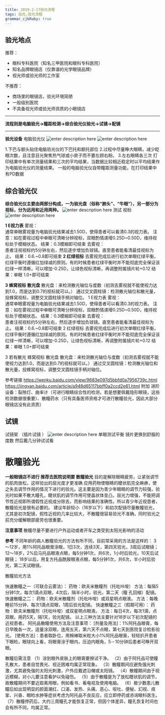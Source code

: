 ```yaml
---
title: 2019-2-17验光流程
tags: 验光,验光流程
grammar_cjkRuby: true
---
```

## 验光地点
推荐：

 - 眼科专科医院（知名三甲医院和眼科专科医院）
 - 知名品牌眼镜店（仅靠谱的光学眼镜品牌）
 - 视光师或验光师的工作室

不推荐：

 - 商场里的眼镜店，验光环境简陋
 - 一般级别医院
 - 不具备视光师或验光师资质的小眼镜店
 


----------


**流程则是电脑验光→瞳距检测→综合验光仪验光→试镜→配镜**


----------


**验光设备**
电脑验光仪
![enter description here](https://raw.githubusercontent.com/yemengweixing/Blog/master/Images/%E9%AA%8C%E5%85%89%E6%B5%81%E7%A8%8B/%E7%BB%BC%E5%90%88%E9%AA%8C%E5%85%89%E4%BB%AA.jpg)
![enter description here](https://raw.githubusercontent.com/yemengweixing/Blog/master/Images/%E9%AA%8C%E5%85%89%E6%B5%81%E7%A8%8B/%E5%8C%BB%E7%94%9F%E8%A7%86%E8%A7%92.jpg)


1.下巴与额头贴住电脑验光仪的下巴托和额托部位
2.过程中尽量睁大眼睛，减少眨眼次数，且注意目光聚焦热气球或小房子而不要左顾右盼。
3.左右眼睛各三次
打印结果中有单次测量结果和三次的平均结果，当数据比较相近稳定时以平均结果作为电脑验光仪的测量结果。
一般的电脑验光仪自带瞳距测量功能，在打印结果中有PD数据

## 综合验光仪
**综合验光仪主要由两部分构成，一为验光盘（俗称“肺头”、“牛眼”），另一部分为视标，分为远用和近用两种。**
![enter description here](https://raw.githubusercontent.com/yemengweixing/Blog/master/Images/%E9%AA%8C%E5%85%89%E6%B5%81%E7%A8%8B/%E7%BB%BC%E5%90%88%E9%AA%8C%E5%85%89%E4%BB%AA.jpg)
测试 视标
![enter description here](https://raw.githubusercontent.com/yemengweixing/Blog/master/Images/%E9%AA%8C%E5%85%89%E6%B5%81%E7%A8%8B/%E6%B5%8B%E8%AF%95%E8%A7%86%E6%A0%87.jpg)

**1      E视力表**
雾视：  
通常单眼雾视量为电脑验光结果减去1.50D，使得患者可以看清0.3的视力表。
注意：如在雾视过程中单眼可清晰分辨视标，双眼酌情递增0.25D~0.50D，维持视标处于模糊状态。
结果：0.3模糊即可结束
去雾视：  
患者注视视标约5分钟左右，然后逐步增加负球镜。直至患者能看清最佳视标为止。
结果：0.6.~0.8即可结束
**2       红绿视标**
去雾视完成后进行初次单眼红绿平衡，红绿平衡时遵循红加绿减的原则。有的时候患者红绿平衡时并不能彻底完全保证该红绿一样清晰，可以增加-0.25D，让绿色视标清晰，再调整附属镜片轮+0.12
结果：单眼 1.0+即可结束

**3     蜂窝视标  散光盘**
散光盘：来检测散光轴位与度数（初测去雾视就不能使视力达到1.0，而是达到0.7的视标就可以。）
通过交叉圆柱镜：检测散光轴位和散光量，投蜂窝视标，调整交叉圆柱镜手柄对轴位。
1      E视力表
雾视：  
通常单眼雾视量为电脑验光结果减去1.50D，使得患者可以看清0.3的视力表。
注意：如在雾视过程中单眼可清晰分辨视标，双眼酌情递增0.25D~0.50D，维持视标处于模糊状态。
结果：0.3模糊即可结束
去雾视：  
患者注视视标约5分钟左右，然后逐步增加负球镜。直至患者能看清最佳视标为止。
结果：0.6.~0.8即可结束
2       红绿视标
去雾视完成后进行初次单眼红绿平衡，红绿平衡时遵循红加绿减的原则。有的时候患者红绿平衡时并不能彻底完全保证该红绿一样清晰，可以增加-0.25D，让绿色视标清晰，再调整附属镜片轮+0.12
结果：单眼 1.0+即可结束

3 若有散光         蜂窝视标  散光盘
散光盘：来检测散光轴位与度数（初测去雾视就不能使视力达到1.0，而是达到0.7的视标就可以。）
通过交叉圆柱镜：检测散光轴位和散光量，投蜂窝视标，调整交叉圆柱镜手柄对轴位。



参考链接
https://wenku.baidu.com/view/9683e097d5bbfd0a7956739c.html
https://jingyan.baidu.com/article/a948d65117bbff0a2ccd2e61.html
附加
进阶设备：裂隙灯、曲率计（可进行眼睛综合性的检测，若是想要佩戴隐形眼镜，这些检测数据很重要）、散瞳药水（只有具备医师资格才可进行散瞳验光，因此大部分眼镜店没有此资质）


## 试镜
试镜架 （插片试镜 ）
![enter description here](https://raw.githubusercontent.com/yemengweixing/Blog/master/Images/%E9%AA%8C%E5%85%89%E6%B5%81%E7%A8%8B/%E8%AF%95%E9%95%9C%E6%9E%B6.jpg)
单眼测试平衡 镜片更换到舒服的度数
然后戴几分钟试试看

# 散瞳验光

**一般眼镜店不进行  推荐去医院说明要 散瞳验光**
目的是解除眼睛疲劳，让紧张调节的肌肉放松，这样验出的屈光度才更准确
应用药物使眼睛的睫状肌完全麻痹，使之失去调节作用的情况下进行的验光。这主要是因为青少年眼睛的调节力较强，验光时如果不散大瞳孔，睫状肌的调节作用可使晶状体变凸，屈光力增强，不能把调节性近视即所谓假性近视成分除去，而影响结果的准确性。所以青少年近视患者，散瞳验光是很有必要的。
建议年龄较小（16岁以下）和初次配镜尽量散瞳验光，尤其是初次配镜，假性近视的几率比较大，不散瞳很容易验光不准确，同时验光之前充分缓解眼部疲劳也很重要。

**注意事项** 
散瞳尽量不要进行户外运动或者开车之类受到太阳光影响的活动


**参考**
不同年龄的病人散瞳验光的方法有所不同，目前常采用的方法是这样的：
3～12岁，用1%阿托品眼膏涂眼，1日3次，连续3天，第四天验光，3周后试眼镜；
12～18岁，2%后马托品眼液点眼，每5分钟1次，共6次，1小时后验光，10天后试眼镜；
18岁以后，用复方托品酰胺眼液点眼，每5分钟1次，共6次，半小时后验光，第二天试眼镜。

散瞳验光方法

快速散瞳之一（可联合云雾法）：
药物：欧夫米散瞳剂（托吡咔咹）
方法：每隔5分钟1次，每次1滴点双眼，4次后，隔半小时，验光，第二天（瞳 孔回缩）配镜。
快速散瞳之二：
药物：欧夫米散瞳剂（托吡咔咹）或双星明点眼液。
方法：每晚睡前15分钟，每次1滴点双眼，1周后验光配镜。
快速散瞳之三（假期可用）：
药物：欧夫米散瞳剂（托吡咔咹）或双星明点眼液。
方法：每日4次，每次1滴，点双眼，用药5天，隔1天，验光配镜。
以上三种方法主要针对18岁以下初次配镜的近视患者。
阿托品散瞳使用方法及注意事项：
[剂量及用法]：1%阿托品眼膏，每日早晚各一次，适量涂双眼，连用五天，第六天不点眼，第七天到医院复诊检影验光。
[使用方法]：患者取卧位，用棉棒取米粒大小1%阿托品眼膏，轻轻扒开患者下眼睑，眼球向上看，将眼膏涂于眼内，压迫内眼角，5－10分钟后患者可睁开双眼。

散瞳后需注意
（1）涂到眼外皮肤上的眼膏要擦试干净。
（2）由于阿托品可使瞳孔散大，患者自觉畏光、视近困难均属正常现象。
（3）散瞳期间应避免强光刺激，尤其避免强的太阳光刺激，户外应戴遮沿帽或太阳镜。
（4）散瞳期间由于视近模糊，对小儿要注意看护以免碰伤。
（5）由于散瞳是为了放松睫状肌的调节，故散瞳期间不要近距离用眼，例如看书、看电视及使用电脑。
（6）极少数患儿散瞳后如出现明显的颜面潮红、口渴、发热、头痛、恶心、呕吐、便秘、幻视、痉挛、兴奋、眼睑水肿等症状考虑为阿托品不良反应，应立即停药或咨询眼科医生。
（7）散瞳停药后，大约三周瞳孔才能恢复正常，但因个体差异，瞳孔恢复时间也会有所不同，均属正常。